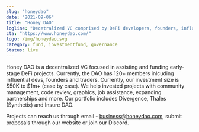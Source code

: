 ```yaml
---
slug: "honeydao"
date: "2021-09-06"
title: "Honey DAO"
logline: "Decetralized VC comprised by DeFi developers, founders, influencers and traders, funding early-stage projects related to DeFi and NFT. Our investment size is $50K to $1m+, and funding is processed in 14 days."
cta: "https://www.honeydao.com/"
logo: /img/honeydao.svg
category: fund, investmentfund, governance
Status: live
---
```


Honey DAO is a decentralized VC focused in assisting and funding early-stage DeFi projects. Currently, the DAO has 120+ members inlcuding influential devs, founders and traders. Currently, our investment size is $50K to $1m+ (case by case). We help invested projects with community management, code review, graphics, job assistance, expanding partnerships and more. Our portfolio includes Divergence, Thales (Synthetix) and Insure DAO.

Projects can reach us through email - business@honeydao.com, submit proposals through our website or join our Discord.
